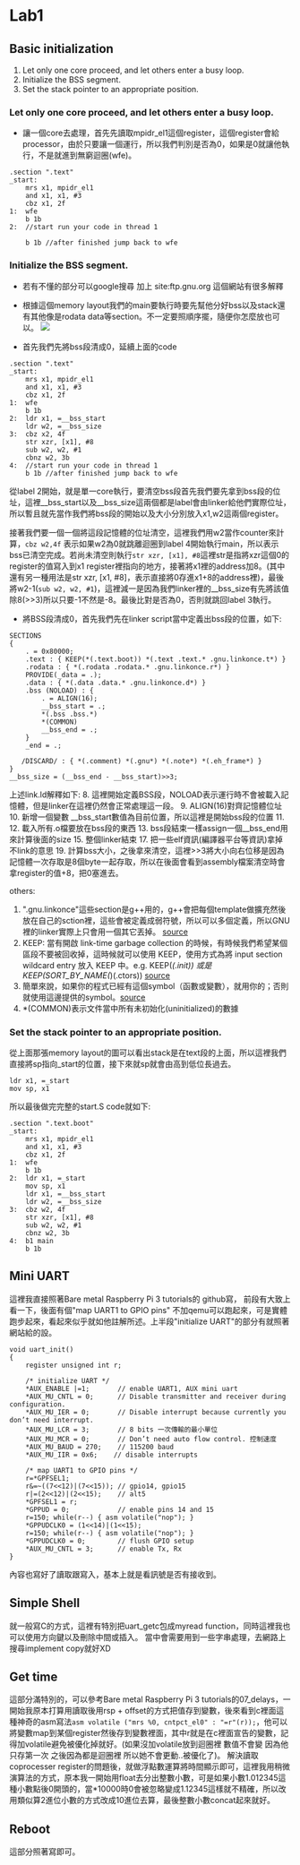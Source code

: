 # Lab1

## Basic initialization
1. Let only one core proceed, and let others enter a busy loop.
2. Initialize the BSS segment.
3. Set the stack pointer to an appropriate position.

### Let only one core proceed, and let others enter a busy loop.
+ 讓一個core去處理，首先先讀取mpidr_el1這個register，這個register會給processor，由於只要讓一個運行，所以我們判別是否為0，如果是0就讓他執行，不是就進到無窮迴圈(wfe)。

```shell=
.section ".text"
_start:
    mrs x1, mpidr_el1
    and x1, x1, #3
    cbz x1, 2f
1:  wfe
    b 1b
2:  //start run your code in thread 1

    b 1b //after finished jump back to wfe
```

### Initialize the BSS segment.

+ 若有不懂的部分可以google搜尋 加上 site:ftp.gnu.org
這個網站有很多解釋

+ 根據這個memory layout我們的main要執行時要先幫他分好bss以及stack還有其他像是rodata data等section。不一定要照順序擺，隨便你怎麼放也可以。
![](https://i.imgur.com/1GrjmFV.png)

+ 首先我們先將bss段清成0，延續上面的code
```shell=
.section ".text"
_start:
    mrs x1, mpidr_el1
    and x1, x1, #3
    cbz x1, 2f
1:  wfe
    b 1b
2:  ldr x1, =__bss_start
    ldr w2, =__bss_size
3:  cbz x2, 4f
    str xzr, [x1], #8
    sub w2, w2, #1
    cbnz w2, 3b
4:  //start run your code in thread 1
    b 1b //after finished jump back to wfe
```
從label 2開始，就是單一core執行，要清空bss段首先我們要先拿到bss段的位址，這裡\_\_bss_start以及\_\_bss_size這兩個都是label會由linker給他們實際位址，所以暫且就先當作我們將bss段的開始以及大小分別放入x1,w2這兩個register。

接著我們要一個一個將這段記憶體的位址清空，這裡我們用w2當作counter來計算，```cbz w2,4f``` 表示如果w2為0就跳離迴圈到label 4開始執行main，所以表示bss已清空完成。若尚未清空則執行```str xzr, [x1], #8```這裡str是指將xzr這個0的register的值寫入到x1 register裡指向的地方，接著將x1裡的address加8。(其中還有另一種用法是str xzr, [x1, #8]，表示直接將0存進x1+8的address裡)，最後將w2-1(```sub w2, w2, #1```)，這裡減一是因為我們linker裡的\_\_bss_size有先將該值除8(>>3)所以只要-1不然是-8。最後比對是否為0，否則就跳回label 3執行。

+ 將BSS段清成0，首先我們先在linker script當中定義出bss段的位置，如下:
```shell=
SECTIONS
{
    . = 0x80000;
    .text : { KEEP(*(.text.boot)) *(.text .text.* .gnu.linkonce.t*) }
    .rodata : { *(.rodata .rodata.* .gnu.linkonce.r*) }
    PROVIDE(_data = .);
    .data : { *(.data .data.* .gnu.linkonce.d*) }
    .bss (NOLOAD) : {
        . = ALIGN(16);
        __bss_start = .;
        *(.bss .bss.*)
        *(COMMON)
        __bss_end = .;
    }
    _end = .;

   /DISCARD/ : { *(.comment) *(.gnu*) *(.note*) *(.eh_frame*) }
}
__bss_size = (__bss_end - __bss_start)>>3;
```
上述link.ld解釋如下:
8. 這裡開始定義BSS段，NOLOAD表示運行時不會被載入記憶體，但是linker在這裡仍然會正常處理這一段。
9. ALIGN(16)對齊記憶體位址
10. 新增一個變數 \_\_bss_start數值為目前位置，所以這裡是開始bss段的位置
11. 12. 載入所有.o檔要放在bss段的東西
13. bss段結束一樣assign一個\_\_bss_end用來計算後面的size
15. 整個linker結束
17. 把一些elf資訊(編譯器平台等資訊)拿掉 不link的意思
19. 計算bss大小，之後拿來清空，這裡>>3將大小向右位移是因為記憶體一次存取是8個byte一起存取，所以在後面會看到assembly檔案清空時會拿register的值+8，把0塞進去。

others: 

1. ".gnu.linkonce"這些section是g\+\+用的，g\+\+會把每個template做擴充然後放在自己的sction裡，這些會被定義成弱符號，所以可以多個定義，所以GNU裡的linker實際上只會用一個其它丟掉。
[source](https://gcc.gnu.org/legacy-ml/gcc/2003-09/msg00984.html)
2. KEEP: 當有開啟 link-time garbage collection 的時候，有時候我們希望某個區段不要被回收掉，這時候就可以使用 KEEP，使用方式為將 input section wildcard entry 放入 KEEP 中。e.g. KEEP(*(.init)) 或是 KEEP(SORT_BY_NAME(*)(.ctors)) [source](https://blog.louie.lu/2016/11/06/10%E5%88%86%E9%90%98%E8%AE%80%E6%87%82-linker-scripts/)
3. 簡單來說，如果你的程式已經有這個symbol（函數或變數），就用你的；否則就使用這邊提供的symbol。[source](http://wen00072.github.io/blog/2014/03/14/study-on-the-linker-script/#assign-prov)
4. \*(COMMON)表示文件當中所有未初始化(uninitialized)的數據 

### Set the stack pointer to an appropriate position.

從上面那張memory layout的圖可以看出stack是在text段的上面，所以這裡我們直接將sp指向_start的位置，接下來就sp就會由高到低位長過去。

```shell=
ldr x1, =_start
mov sp, x1
```

所以最後做完完整的start.S code就如下:
```shell=
.section ".text.boot"
_start:
    mrs x1, mpidr_el1
    and x1, x1, #3
    cbz x1, 2f
1:  wfe
    b 1b
2:  ldr x1, =_start
    mov sp, x1
    ldr x1, =__bss_start
    ldr w2, =__bss_size
3:  cbz w2, 4f
    str xzr, [x1], #8
    sub w2, w2, #1
    cbnz w2, 3b
4:  b1 main
    b 1b
```

## Mini UART

這裡我直接照著Bare metal Raspberry Pi 3 tutorials的 github寫，
前段有大致上看一下，後面有個"map UART1 to GPIO pins" 不加qemu可以跑起來，可是實體跑步起來，看起來似乎就如他註解所述。上半段"initialize UART"的部分有就照著網站給的設。

```c=
void uart_init()
{
    register unsigned int r;

    /* initialize UART */
    *AUX_ENABLE |=1;       // enable UART1, AUX mini uart
    *AUX_MU_CNTL = 0;      // Disable transmitter and receiver during configuration.
    *AUX_MU_IER = 0;       // Disable interrupt because currently you don’t need interrupt.
    *AUX_MU_LCR = 3;       // 8 bits 一次傳輸的最小單位
    *AUX_MU_MCR = 0;       // Don’t need auto flow control. 控制速度
    *AUX_MU_BAUD = 270;    // 115200 baud    
    *AUX_MU_IIR = 0x6;    // disable interrupts

    /* map UART1 to GPIO pins */
    r=*GPFSEL1;
    r&=~((7<<12)|(7<<15)); // gpio14, gpio15
    r|=(2<<12)|(2<<15);    // alt5
    *GPFSEL1 = r;
    *GPPUD = 0;            // enable pins 14 and 15
    r=150; while(r--) { asm volatile("nop"); }
    *GPPUDCLK0 = (1<<14)|(1<<15);
    r=150; while(r--) { asm volatile("nop"); }
    *GPPUDCLK0 = 0;        // flush GPIO setup
    *AUX_MU_CNTL = 3;      // enable Tx, Rx
}
```

內容也寫好了讀取跟寫入，基本上就是看訊號是否有接收到。

## Simple Shell

就一般寫C的方式，這裡有特別把uart_getc包成myread function，同時這裡我也可以使用方向鍵以及刪除中間或插入。
當中會需要用到一些字串處理，去網路上搜尋implement copy就好XD

## Get time

這部分滿特別的，可以參考Bare metal Raspberry Pi 3 tutorials的07_delays，一開始我原本打算用讀取後用rsp + offset的方式把值存到變數，後來看到c裡面這種神奇的asm寫法```asm volatile ("mrs %0, cntpct_el0" : "=r"(r));```，他可以將變數map到某個register然後存到變數裡面，其中r就是在c裡面宣告的變數，記得加volatile避免被優化掉就好。(如果沒加volatile放到迴圈裡 數值不會變 因為他只存第一次 之後因為都是迴圈裡 所以她不會更動..被優化了)。
解決讀取coprocesser register的問題後，就做浮點數運算將時間顯示即可，這裡我用稍微演算法的方式，原本我一開始用float去分出整數小數，可是如果小數1.012345這種小數點後0開頭的，當\*10000時0會被忽略變成1.12345這樣就不精確，所以改用類似算2進位小數的方式改成10進位去算，最後整數小數concat起來就好。

## Reboot

這部分照著寫即可。